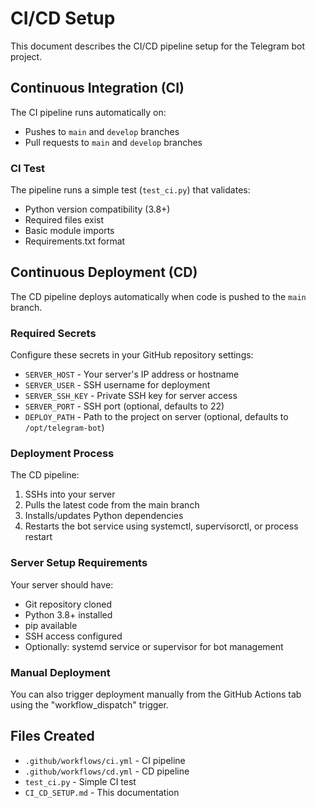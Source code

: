 # CI/CD Setup

This document describes the CI/CD pipeline setup for the Telegram bot project.

## Continuous Integration (CI)

The CI pipeline runs automatically on:
- Pushes to `main` and `develop` branches
- Pull requests to `main` and `develop` branches

### CI Test
The pipeline runs a simple test (`test_ci.py`) that validates:
- Python version compatibility (3.8+)
- Required files exist
- Basic module imports
- Requirements.txt format

## Continuous Deployment (CD)

The CD pipeline deploys automatically when code is pushed to the `main` branch.

### Required Secrets
Configure these secrets in your GitHub repository settings:

- `SERVER_HOST` - Your server's IP address or hostname
- `SERVER_USER` - SSH username for deployment
- `SERVER_SSH_KEY` - Private SSH key for server access
- `SERVER_PORT` - SSH port (optional, defaults to 22)
- `DEPLOY_PATH` - Path to the project on server (optional, defaults to `/opt/telegram-bot`)

### Deployment Process
The CD pipeline:
1. SSHs into your server
2. Pulls the latest code from the main branch
3. Installs/updates Python dependencies
4. Restarts the bot service using systemctl, supervisorctl, or process restart

### Server Setup Requirements
Your server should have:
- Git repository cloned
- Python 3.8+ installed
- pip available
- SSH access configured
- Optionally: systemd service or supervisor for bot management

### Manual Deployment
You can also trigger deployment manually from the GitHub Actions tab using the "workflow_dispatch" trigger.

## Files Created
- `.github/workflows/ci.yml` - CI pipeline
- `.github/workflows/cd.yml` - CD pipeline  
- `test_ci.py` - Simple CI test
- `CI_CD_SETUP.md` - This documentation